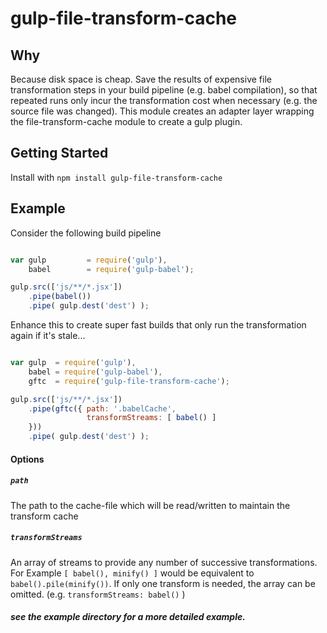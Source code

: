 # gulp-file-transform-cache

## Why

Because disk space is cheap. Save the results of expensive file transformation steps in your build pipeline (e.g. babel compilation), so that repeated runs only incur the transformation cost when necessary (e.g. the source file was changed). This module creates an adapter layer wrapping the file-transform-cache module to create
a gulp plugin.

## Getting Started

Install with `npm install gulp-file-transform-cache`

## Example

Consider the following build pipeline

```javascript

var gulp         = require('gulp'),
    babel        = require('gulp-babel');

gulp.src(['js/**/*.jsx'])
    .pipe(babel())
    .pipe( gulp.dest('dest') );

```

Enhance this to create super fast builds that only run the transformation again
if it's stale...

```javascript

var gulp  = require('gulp'),
    babel = require('gulp-babel'),
    gftc  = require('gulp-file-transform-cache');

gulp.src(['js/**/*.jsx'])
    .pipe(gftc({ path: '.babelCache',
                 transformStreams: [ babel() ]
    }))
    .pipe( gulp.dest('dest') );

```

#### Options

##### `path`     
The path to the cache-file which will be read/written to maintain the transform cache

##### `transformStreams`
An array of streams to provide any number of successive transformations. For Example
`[ babel(), minify() ]` would be equivalent to `babel().pile(minify())`. If only one
transform is needed, the array can be omitted. (e.g. `transformStreams: babel()` )


##### see the example directory for a more detailed example.
